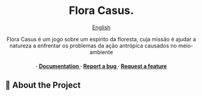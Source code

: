<div align='center'>

<h1>Flora Casus.</h1>
<a href="[https://github.com/StarlitVienna/Flora-Casus/tree/master/translations/readmes](https://github.com/StarlitVienna/Flora-Casus/blob/master/translations/readmes/english/README.md)"> English </a>
<p>Flora Casus é um jogo sobre um espírito da floresta, cuja missão é ajudar a natureza a enfrentar os problemas da ação antrópica causados no meio-ambiente</p>

<h4> <span> · </span> <a href="https://github.com/StarlitVienna/Flora-Casus/blob/master/README.md"> Documentation </a> <span> · </span> <a href="https://github.com/StarlitVienna/Flora-Casus/issues"> Report a bug </a> <span> · </span> <a href="https://github.com/StarlitVienna/Flora-Casus/issues"> Request a feature </a> </h4>


</div>

## :star2: About the Project
